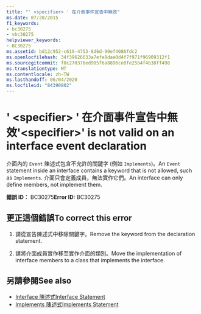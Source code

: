 ```yaml
---
title: "' <specifier> ' 在介面事件宣告中無效"
ms.date: 07/20/2015
f1_keywords:
- bc30275
- vbc30275
helpviewer_keywords:
- BC30275
ms.assetid: bd12c952-c619-4753-8d6d-90ef4086fdc2
ms.openlocfilehash: 34f39626633a7efe8dae0d4f7f971f96909312f1
ms.sourcegitcommit: f8c270376ed905f6a8896ce0fe25b4f4b38ff498
ms.translationtype: MT
ms.contentlocale: zh-TW
ms.lasthandoff: 06/04/2020
ms.locfileid: "84390802"
---
```

# <a name="specifier-is-not-valid-on-an-interface-event-declaration"></a><span data-ttu-id="b2f70-102">' \<specifier> ' 在介面事件宣告中無效</span><span class="sxs-lookup"><span data-stu-id="b2f70-102">'\<specifier>' is not valid on an interface event declaration</span></span>
<span data-ttu-id="b2f70-103">介面內的 `Event` 陳述式包含不允許的關鍵字 (例如 `Implements`)。</span><span class="sxs-lookup"><span data-stu-id="b2f70-103">An `Event` statement inside an interface contains a keyword that is not allowed, such as `Implements`.</span></span> <span data-ttu-id="b2f70-104">介面只會定義成員，無法實作它們。</span><span class="sxs-lookup"><span data-stu-id="b2f70-104">An interface can only define members, not implement them.</span></span>  
  
 <span data-ttu-id="b2f70-105">**錯誤 ID︰** BC30275</span><span class="sxs-lookup"><span data-stu-id="b2f70-105">**Error ID:** BC30275</span></span>  
  
## <a name="to-correct-this-error"></a><span data-ttu-id="b2f70-106">更正這個錯誤</span><span class="sxs-lookup"><span data-stu-id="b2f70-106">To correct this error</span></span>  
  
1. <span data-ttu-id="b2f70-107">請從宣告陳述式中移除關鍵字。</span><span class="sxs-lookup"><span data-stu-id="b2f70-107">Remove the keyword from the declaration statement.</span></span>  
  
2. <span data-ttu-id="b2f70-108">請將介面成員實作移至實作介面的類別。</span><span class="sxs-lookup"><span data-stu-id="b2f70-108">Move the implementation of interface members to a class that implements the interface.</span></span>  
  
## <a name="see-also"></a><span data-ttu-id="b2f70-109">另請參閱</span><span class="sxs-lookup"><span data-stu-id="b2f70-109">See also</span></span>

- [<span data-ttu-id="b2f70-110">Interface 陳述式</span><span class="sxs-lookup"><span data-stu-id="b2f70-110">Interface Statement</span></span>](../language-reference/statements/interface-statement.md)
- [<span data-ttu-id="b2f70-111">Implements 陳述式</span><span class="sxs-lookup"><span data-stu-id="b2f70-111">Implements Statement</span></span>](../language-reference/statements/implements-statement.md)
